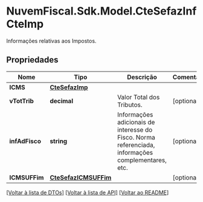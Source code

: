 # NuvemFiscal.Sdk.Model.CteSefazInfCteImp
Informações relativas aos Impostos.

## Propriedades

Nome | Tipo | Descrição | Comentários
------------ | ------------- | ------------- | -------------
**ICMS** | [**CteSefazImp**](CteSefazImp.md) |  | 
**vTotTrib** | **decimal** | Valor Total dos Tributos. | [optional] 
**infAdFisco** | **string** | Informações adicionais de interesse do Fisco.  Norma referenciada, informações complementares, etc. | [optional] 
**ICMSUFFim** | [**CteSefazICMSUFFim**](CteSefazICMSUFFim.md) |  | [optional] 

[[Voltar à lista de DTOs]](../README.md#documentation-for-models) [[Voltar à lista de API]](../README.md#documentation-for-api-endpoints) [[Voltar ao README]](../README.md)


